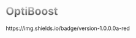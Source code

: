 <h1 style="background: -webkit-linear-gradient(#eee, #333);  -webkit-background-clip: text;-webkit-text-fill-color: transparent;">OptiBoost</h1>
https://img.shields.io/badge/version-1.0.0.0a-red
